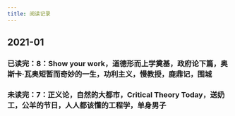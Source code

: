 ```yaml
---
title: 阅读记录
---
```


## 2021-01
### 已读完：8：Show your work，道德形而上学奠基，政府论下篇，奥斯卡·瓦奥短暂而奇妙的一生，功利主义，慢教授，鹿鼎记，围城
### 未读完：7：正义论，自然的大都市，Critical Theory Today，送奶工，公羊的节日，人人都该懂的工程学，单身男子
